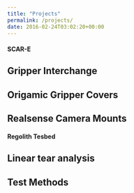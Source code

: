 ```yaml
---
title: "Projects"
permalink: /projects/
date: 2016-02-24T03:02:20+00:00
---
```


#### SCAR-E 
## Gripper Interchange
## Origamic Gripper Covers
## Realsense Camera Mounts

#### Regolith Tesbed
## Linear tear analysis
## Test Methods
